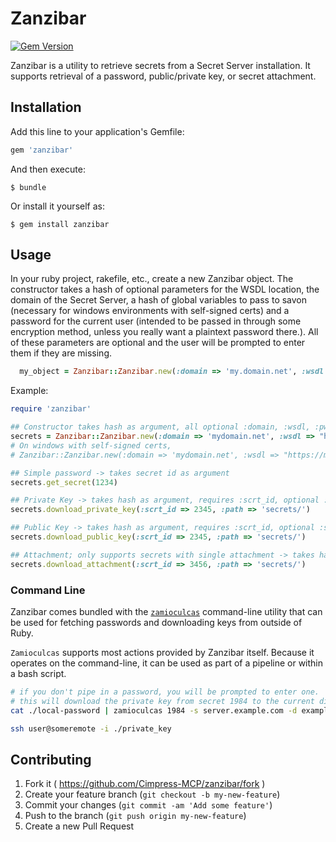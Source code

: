 # Zanzibar
[![Gem Version](https://badge.fury.io/rb/zanzibar.svg)](http://badge.fury.io/rb/zanzibar)

Zanzibar is a utility to retrieve secrets from a Secret Server installation. It supports retrieval of a password, public/private key, or secret attachment.

## Installation

Add this line to your application's Gemfile:

```ruby
gem 'zanzibar'
```

And then execute:

    $ bundle

Or install it yourself as:

    $ gem install zanzibar

## Usage

In your ruby project, rakefile, etc., create a new Zanzibar object. The constructor takes a hash of optional parameters for the WSDL location, the domain of the Secret Server, a hash of global variables to pass to savon (necessary for windows environments with self-signed certs) and a password for the current user (intended to be passed in through some encryption method, unless you really want a plaintext password there.). All of these parameters are optional and the user will be prompted to enter them if they are missing.

```ruby
  my_object = Zanzibar::Zanzibar.new(:domain => 'my.domain.net', :wsdl => 'my.scrt.srvr.com/webservices/sswebservice.asmx?wdsl', :pwd => get_encrypted_password_from_somewhere)
```

Example:

```ruby
require 'zanzibar'

## Constructor takes hash as argument, all optional :domain, :wsdl, :pwd, :globals
secrets = Zanzibar::Zanzibar.new(:domain => 'mydomain.net', :wsdl => "https://my.scrt.server/webservices/sswebservice.asmx?wsdl")
# On windows with self-signed certs,
# Zanzibar::Zanzibar.new(:domain => 'mydomain.net', :wsdl => "https://my.scrt.server/webservices/sswebservice.asmx?wsdl", :globals => {:ssl_verify_mode => :none})

## Simple password -> takes secret id as argument
secrets.get_secret(1234)

## Private Key -> takes hash as argument, requires :scrt_id, optional :scrt_item_id, :path
secrets.download_private_key(:scrt_id => 2345, :path => 'secrets/')

## Public Key -> takes hash as argument, requires :scrt_id, optional :scrt_item_id, :path
secrets.download_public_key(:scrt_id => 2345, :path => 'secrets/')

## Attachment; only supports secrets with single attachment -> takes hash as argument, requires :scrt_id, optional :scrt_item_id, :path
secrets.download_attachment(:scrt_id => 3456, :path => 'secrets/')

```

### Command Line

Zanzibar comes bundled with the [`zamioculcas`](http://en.wikipedia.org/wiki/Zamioculcas) command-line utility that can be used for fetching passwords and downloading keys from outside of Ruby.

`Zamioculcas` supports most actions provided by Zanzibar itself. Because it operates on the command-line, it can be used as part of a pipeline or within a bash script.

```bash
# if you don't pipe in a password, you will be prompted to enter one.
# this will download the private key from secret 1984 to the current directory
cat ./local-password | zamioculcas 1984 -s server.example.com -d example.com -t privatekey

ssh user@someremote -i ./private_key
```

## Contributing

1. Fork it ( https://github.com/Cimpress-MCP/zanzibar/fork )
2. Create your feature branch (`git checkout -b my-new-feature`)
3. Commit your changes (`git commit -am 'Add some feature'`)
4. Push to the branch (`git push origin my-new-feature`)
5. Create a new Pull Request
